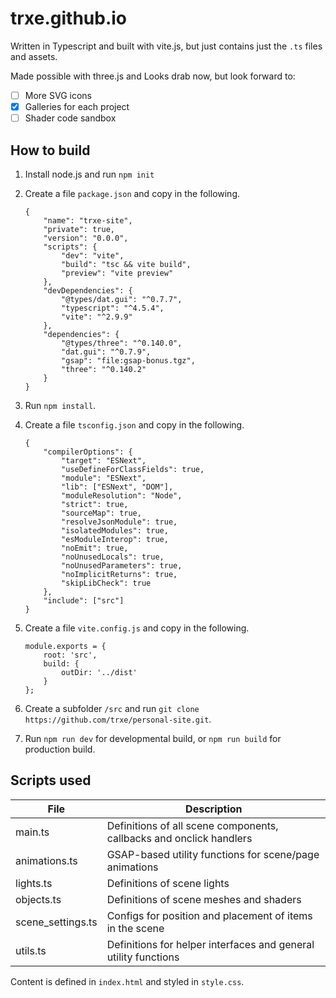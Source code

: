 # trxe.github.io

Written in Typescript and built with vite.js, 
but just contains just the `.ts` files and assets.

Made possible with three.js and 
Looks drab now, but look forward to:
- [ ] More SVG icons
- [x] Galleries for each project
- [ ] Shader code sandbox

## How to build

1. Install node.js and run `npm init`
2. Create a file `package.json` and copy in the following.

    ```
    {
        "name": "trxe-site",
        "private": true,
        "version": "0.0.0",
        "scripts": {
            "dev": "vite",
            "build": "tsc && vite build",
            "preview": "vite preview"
        },
        "devDependencies": {
            "@types/dat.gui": "^0.7.7",
            "typescript": "^4.5.4",
            "vite": "^2.9.9"
        },
        "dependencies": {
            "@types/three": "^0.140.0",
            "dat.gui": "^0.7.9",
            "gsap": "file:gsap-bonus.tgz",
            "three": "^0.140.2"
        }
    }
    ```
3. Run `npm install`.
4. Create a file `tsconfig.json` and copy in the following.
    ```
    {
        "compilerOptions": {
            "target": "ESNext",
            "useDefineForClassFields": true,
            "module": "ESNext",
            "lib": ["ESNext", "DOM"],
            "moduleResolution": "Node",
            "strict": true,
            "sourceMap": true,
            "resolveJsonModule": true,
            "isolatedModules": true,
            "esModuleInterop": true,
            "noEmit": true,
            "noUnusedLocals": true,
            "noUnusedParameters": true,
            "noImplicitReturns": true,
            "skipLibCheck": true
        },
        "include": ["src"]
    }
    ```
5. Create a file `vite.config.js` and copy in the following.
    ```
    module.exports = {
        root: 'src',
        build: {
            outDir: '../dist'
        }
    };
    ```
6. Create a subfolder `/src` and run `git clone https://github.com/trxe/personal-site.git`.
7. Run `npm run dev` for developmental build, or `npm run build` for production build.


## Scripts used

| **File**          | **Description**                                                     |
|-------------------|---------------------------------------------------------------------|
| main.ts           | Definitions of all scene components, callbacks and onclick handlers |
| animations.ts     | GSAP-based utility functions for scene/page animations              |
| lights.ts         | Definitions of scene lights                                         |
| objects.ts        | Definitions of scene meshes and shaders                             |
| scene_settings.ts | Configs for position and placement of items in the scene            |
| utils.ts          | Definitions for helper interfaces and general utility functions     |

Content is defined in `index.html` and styled in `style.css`.